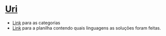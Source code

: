 # [Uri](https://www.urionlinejudge.com.br/)

- [Link][category] para as categorias
- [Link][spreadsheets] para a planilha contendo quais linguagens as soluções foram feitas.

[category]: https://www.urionlinejudge.com.br/judge/pt/categories
[spreadsheets]: https://docs.google.com/spreadsheets/d/1EME7zjPQr1L0o6WrO9wZL-kZPfbW6n42cNUb5FaOQkI/edit
